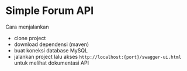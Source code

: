 # Simple Forum API

Cara menjalankan
- clone project
- download dependensi (maven)
- buat koneksi database MySQL
- jalankan project lalu akses `http://localhost:{port}/swagger-ui.html` untuk melihat dokumentasi API